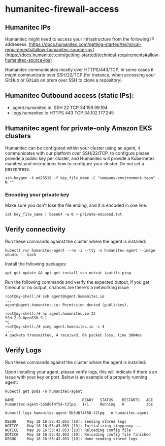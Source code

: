 # humanitec-firewall-access

## Humanitec IPs
Humanitec might need to access your infrastructure from the following IP addresess: [https://docs.humanitec.com/getting-started/technical-requirements#allow-humanitec-source-ips](https://docs.humanitec.com/getting-started/technical-requirements#allow-humanitec-source-ips)

Humanitec communicates mostly over HTTPS/443/TCP, in some cases it might communicate over SSH/22/TCP (for instance, when accessing your GitHub or GitLab on prem over SSH to clone a repository)

## Humanitec Outbound access (static IPs):
  - agent.humanitec.io: SSH   22  TCP 34.159.99.194
  - logs.humanitec.io   HTTPS 443 TCP 34.102.177.245

## Humanitec agent for private-only Amazon EKS clusters
Humanitec can be configured within your cluster using an agent, it communicates with our platform over SSH/22/TCP, to configure please provide a public key per cluster, and Humanitec will provide a Kubernetes manifest and instructions how to configure your cluster. Do not set a passphrase.

```
ssh-keygen -t ed25519 -f key_file_name -C "company-environment-team" -N ""
```

### Encoding your private key
Make sure you don't lose the file ending, and it is encoded in one line.
```
cat key_file_name | base64 -w 0 > private-encoded.txt
```

## Verify connectivity
Run these commands against the cluster where the agent is installed:

```
kubectl run humanitec-agent --rm -i --tty -n humanitec-agent --image ubuntu -- bash
```
Install the following packages:
```
apt-get update && apt-get install ssh netcat iputils-ping
```
Run the following commands and verify the expected output, if you get timeout or no output, chances are there's a networking issue
```
root@my-shell:/# ssh agent@agent.humanitec.io
...
agent@agent.humanitec.io: Permission denied (publickey).

root@my-shell:/# nc agent.humanitec.io 22
SSH-2.0-OpenSSH_9.1
^C
root@my-shell:/# ping agent.humanitec.io -c 4
....
4 packets transmitted, 4 received, 0% packet loss, time 3004ms
```

## Verify Logs
Run these commands against the cluster where the agent is installed:

Upon installing your agent, please verify logs, this will indicate if there's an issue with your key or port. Below is an example of a properly running agent:
```
kubectl get pods -n humanitec-agent

NAME                               READY   STATUS    RESTARTS   AGE
humanitec-agent-5b5d6f4f58-t2lpq   1/1     Running   0          36s
```

```
kubectl logs humanitec-agent-5b5d6f4f58-t2lpq  -n humanitec-agent

DEBUG     May 18 16:55:43.053 [10]: sending stored logs
NOTICE    May 18 16:55:43.053 [10]: Initializing tinyproxy ...
NOTICE    May 18 16:55:43.053 [10]: Reloading config file
NOTICE    May 18 16:55:43.053 [10]: Reloading config file finished
DEBUG     May 18 16:55:43.053 [10]: done sending stored logs
```
